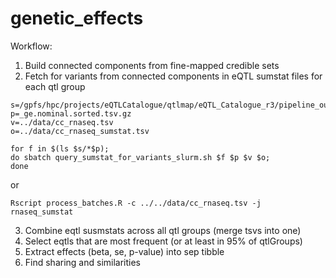 # genetic_effects

Workflow:

1. Build connected components from fine-mapped credible sets
2. Fetch for variants from connected components in eQTL sumstat files for each qtl group

```
s=/gpfs/hpc/projects/eQTLCatalogue/qtlmap/eQTL_Catalogue_r3/pipeline_out/sumstats/
p=_ge.nominal.sorted.tsv.gz
v=../data/cc_rnaseq.tsv
o=../data/cc_rnaseq_sumstat.tsv

for f in $(ls $s/*$p); 
do sbatch query_sumstat_for_variants_slurm.sh $f $p $v $o;
done
```

or 

```
Rscript process_batches.R -c ../../data/cc_rnaseq.tsv -j rnaseq_sumstat
```

3. Combine eqtl susmstats across all qtl groups (merge tsvs into one)
4. Select eqtls that are most frequent (or at least in 95% of qtlGroups)
5. Extract effects (beta, se, p-value) into sep tibble
6. Find sharing and similarities